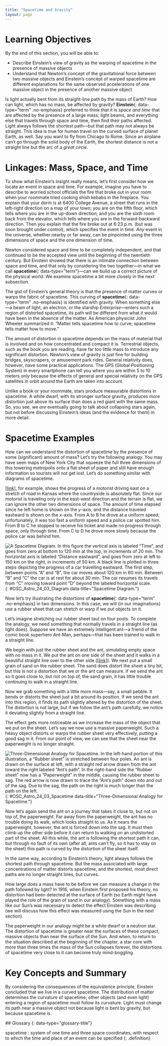 ```yaml
---
title: "Spacetime and Gravity"
layout: page
---
```



# Learning Objectives

By the end of this section, you will be able to:

* Describe Einstein’s view of gravity as the warping of spacetime in the presence of massive objects
* Understand that Newton’s concept of the gravitational force between two massive objects and Einstein’s concept of warped spacetime are different explanations for the same observed accelerations of one massive object in the presence of another massive object

Is light actually bent from its straight-line path by the mass of Earth? How can light, which has no mass, be affected by gravity? **Einstein**{: data-type="term" .no-emphasis} preferred to think that it is *space and time* that are affected by the presence of a large mass; light beams, and everything else that travels through space and time, then find their paths affected. Light always follows the shortest path—but that path may not always be straight. This idea is true for human travel on the curved surface of planet Earth, as well. Say you want to fly from Chicago to Rome. Since an airplane can’t go through the solid body of the Earth, the shortest distance is not a straight line but the arc of a *great circle*.

# Linkages: Mass, Space, and Time

To show what Einstein’s insight really means, let’s first consider how we locate an event in space and time. For example, imagine you have to describe to worried school officials the fire that broke out in your room when your roommate tried cooking shish kebabs in the fireplace. You explain that your dorm is at 6400 College Avenue, a street that runs in the left-right direction on a map of your town; you are on the fifth floor, which tells where you are in the up-down direction; and you are the sixth room back from the elevator, which tells where you are in the forward-backward direction. Then you explain that the fire broke out at 6:23 p.m. (but was soon brought under control), which specifies the event in time. *Any* event in the universe, whether nearby or far away, can be pinpointed using the three dimensions of space and the one dimension of time.

Newton considered space and time to be completely independent, and that continued to be the accepted view until the beginning of the twentieth century. But Einstein showed that there is an intimate connection between space and time, and that only by considering the two together—in what we call **spacetime**{: data-type="term"}—can we build up a correct picture of the physical world. We examine spacetime a bit more closely in the next subsection.

The gist of Einstein’s general theory is that the presence of matter curves or warps the fabric of spacetime. This curving of **spacetime**{: data-type="term" .no-emphasis} is identified with gravity. When something else—a beam of light, an electron, or the starship *Enterprise*—enters such a region of distorted spacetime, its path will be different from what it would have been in the absence of the matter. As American physicist John Wheeler summarized it: “Matter tells spacetime how to curve; spacetime tells matter how to move.”

The amount of distortion in spacetime depends on the mass of material that is involved and on how concentrated and compact it is. Terrestrial objects, such as the book you are reading, have far too little mass to introduce any significant distortion. Newton’s view of gravity is just fine for building bridges, skyscrapers, or amusement park rides. General relativity does, however, have some practical applications. The GPS (Global Positioning System) in every smartphone can tell you where you are within 5 to 10 meters only because the effects of general and special relativity on the GPS satellites in orbit around the Earth are taken into account.

Unlike a book or your roommate, stars produce measurable distortions in spacetime. A white dwarf, with its stronger surface gravity, produces more distortion just above its surface than does a red giant with the same mass. So, you see, we *are* eventually going to talk about collapsing stars again, but not before discussing Einstein’s ideas (and the evidence for them) in more detail.

# Spacetime Examples

How can we understand the distortion of spacetime by the presence of some (significant) amount of mass? Let’s try the following analogy. You may have seen maps of New York City that squeeze the full three dimensions of this towering metropolis onto a flat sheet of paper and still have enough information so tourists will not get lost. Let’s do something similar with diagrams of spacetime.

[\[link\]](#OSC_Astro_24_03_Diagram), for example, shows the progress of a motorist driving east on a stretch of road in Kansas where the countryside is absolutely flat. Since our motorist is traveling only in the east-west direction and the terrain is flat, we can ignore the other two dimensions of space. The amount of time elapsed since he left home is shown on the *y*-axis, and the distance traveled eastward is shown on the *x*-axis. From A to B he drove at a uniform speed; unfortunately, it was too fast a uniform speed and a police car spotted him. From B to C he stopped to receive his ticket and made no progress through space, only through time. From C to D he drove more slowly because the police car was behind him.

 ![A Spacetime Diagram. In this figure the vertical axis is labeled &#x201C;Time&#x201D;, and goes from zero at bottom to 120 min at the top, in increments of 20 min. The horizontal axis is labeled &#x201C;Distance eastward&#x201D;, and goes from zero at left to 150 km on the right, in increments of 50 km. A black line is plotted in three steps depicting the progress of a car travelling eastward. The first step, between points &#x201C;A&#x201D; and &#x201C;B&#x201D;, the car moves about 120 km in 60 min. Between &#x201C;B&#x201D; and &#x201C;C&#x201D; the car is at rest for about 30 min. The car resumes its travels from &#x201C;C&#x201D; moving toward point &#x201C;D&#x201D; beyond the labeled horizontal scale.](../resources/OSC_Astro_24_03_Diagram.jpg "This diagram shows the progress of a motorist traveling east across the flat Kansas landscape. Distance traveled is plotted along the horizontal axis. The time elapsed since the motorist left the starting point is plotted along the vertical axis."){: #OSC_Astro_24_03_Diagram data-title="Spacetime Diagram."}

Now let’s try illustrating the distortions of **spacetime**{: data-type="term" .no-emphasis} in two dimensions. In this case, we will (in our imaginations) use a rubber sheet that can stretch or warp if we put objects on it.

Let’s imagine stretching our rubber sheet taut on four posts. To complete the analogy, we need something that normally travels in a straight line (as light does). Suppose we have an extremely intelligent ant—a friend of the comic book superhero Ant-Man, perhaps—that has been trained to walk in a straight line.

We begin with just the rubber sheet and the ant, simulating empty space with no mass in it. We put the ant on one side of the sheet and it walks in a beautiful straight line over to the other side ([\[link\]](#OSC_Astro_24_03_Spacetime)). We next put a small grain of sand on the rubber sheet. The sand does distort the sheet a tiny bit, but this is not a distortion that we or the ant can measure. If we send the ant so it goes close to, but not on top of, the sand grain, it has little trouble continuing to walk in a straight line.

Now we grab something with a little more mass—say, a small pebble. It bends or distorts the sheet just a bit around its position. If we send the ant into this region, it finds its path slightly altered by the distortion of the sheet. The distortion is not large, but if we follow the ant’s path carefully, we notice it deviating slightly from a straight line.

The effect gets more noticeable as we increase the mass of the object that we put on the sheet. Let’s say we now use a massive paperweight. Such a heavy object distorts or warps the rubber sheet very effectively, putting a good sag in it. From our point of view, we can see that the sheet near the paperweight is no longer straight.

 ![Three-Dimensional Analogy for Spacetime. In the left-hand portion of this illustration, a &#x201C;Rubber sheet&#x201D; is stretched between four poles. An ant is drawn on the surface at left, with a straight red arrow drawn from the ant toward the right labeled &#x201C;Ant&#x2019;s path&#x201D;. In the right-hand side the &#x201C;Rubber sheet&#x201D; now has a &#x201C;Paperweight&#x201D; in the middle, causing the rubber sheet to sag. The red arrow is now drawn to trace the &#x201C;Ant&#x2019;s path&#x201D; down into and out of the sag. Due to the sag, the path on the right is much longer than the path on the left.](../resources/OSC_Astro_24_03_Spacetime.jpg "On a flat rubber sheet, a trained ant has no trouble walking in a straight line. When a massive object creates a big depression in the sheet, the ant, which must walk where the sheet takes it, finds its path changed (warped) dramatically."){: #OSC_Astro_24_03_Spacetime data-title="Three-Dimensional Analogy for Spacetime."}

Now let’s again send the ant on a journey that takes it close to, but not on top of, the paperweight. Far away from the paperweight, the ant has no trouble doing its walk, which looks straight to us. As it nears the paperweight, however, the ant is forced down into the sag. It must then climb up the other side before it can return to walking on an undistorted part of the sheet. All this while, the ant is following the shortest path it can, but through no fault of its own (after all, ants can’t fly, so it has to stay on the sheet) this path is curved by the distortion of the sheet itself.

In the same way, according to Einstein’s theory, light always follows the shortest path through spacetime. But the mass associated with large concentrations of matter distorts spacetime, and the shortest, most direct paths are no longer straight lines, but curves.

How large does a mass have to be before we can measure a change in the path followed by light? In 1916, when Einstein first proposed his theory, no distortion had been detected at the surface of Earth (so Earth might have played the role of the grain of sand in our analogy). Something with a mass like our Sun’s was necessary to detect the effect Einstein was describing (we will discuss how this effect was measured using the Sun in the next section).

The paperweight in our analogy might be a white dwarf or a neutron star. The distortion of spacetime is greater near the surfaces of these compact, massive objects than near the surface of the Sun. And when, to return to the situation described at the beginning of the chapter, a star core with more than three times the mass of the Sun collapses forever, the distortions of spacetime very close to it can become truly mind-boggling.

# Key Concepts and Summary

By considering the consequences of the equivalence principle, Einstein concluded that we live in a curved spacetime. The distribution of matter determines the curvature of spacetime; other objects (and even light) entering a region of spacetime must follow its curvature. Light must change its path near a massive object not because light is bent by gravity, but because spacetime is.

<div data-type="glossary" markdown="1">
## Glossary
{: data-type="glossary-title"}

spacetime
: system of one time and three space coordinates, with respect to which the time and place of an event can be specified
{: .definition}

</div>

